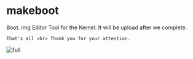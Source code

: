 # makeboot
Boot. img Editor Tool for the Kernel. It will be upload after we complete.  

`That's all <br>
Thank you for your attention.`  

![fuli](http://img.zcool.cn/community/01c7b5554b137200000115a8691bda.jpg@1280w_1l_2o_100sh.jpg)

